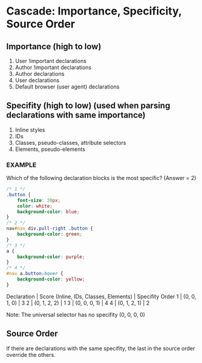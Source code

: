 # Cascade: Importance, Specificity, Source Order

## Importance (high to low)
1. User !important declarations
2. Author !important declarations
3. Author declarations
4. User declarations
5. Default browser (user agent) declarations

## Specifity (high to low) (used when parsing declarations with same importance)
1. Inline styles
2. IDs
3. Classes, pseudo-classes, attribute selectors
4. Elements, pseudo-elements

### EXAMPLE
Which of the following declaration blocks is the most specific? (Answer = 2)

```css
/* 1 */
.button {
	font-size: 20px;
	color: white;
	background-color: blue;
}
/* 2 */
nav#nav div.pull-right .button {
	background-color: green;
}
/* 3 */
a {
	background-color: purple;
}
/* 4 */
#nav a.button:hover {
	background-color: yellow;
}
```

Declaration | Score (Inline, IDs, Classes, Elements) | Specifity Order
1 | (0, 0, 1, 0) | 3
2 | (0, 1, 2, 2) | 1
3 | (0, 0, 0, 1) | 4
4 | (0, 1, 2, 1) | 2

Note: The universal selector has no specifity (0, 0, 0, 0)

## Source Order
If there are declarations with the same specifity, the last in the source order override the others.